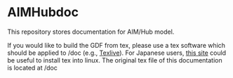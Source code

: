 # AIMHubdoc
This repository stores documentation for AIM/Hub model.

If you would like to build the GDF from tex, please use a tex software which should be applied to /doc (e.g., [Texlive](https://www.tug.org/texlive/acquire-netinstall.html)). For Japanese users, [this site](https://texjp.org/install/linux.html) could be useful to install tex into linux.
The original tex file of this documentation is located at /doc

